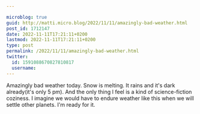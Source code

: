```yaml
---

microblog: true
guid: http://matti.micro.blog/2022/11/11/amazingly-bad-weather.html
post_id: 1712147
date: 2022-11-11T17:21:11+0200
lastmod: 2022-11-11T17:21:11+0200
type: post
permalink: /2022/11/11/amazingly-bad-weather.html
twitter:
  id: 1591088670827810817
  username:
---
```

Amazingly bad weather today. Snow is melting. It rains and it's dark already(it's only 5 pm). And the only thing I feel is a kind of science-fiction coziness. I imagine we would have to endure weather like this when we will settle other planets. I'm ready for it.
